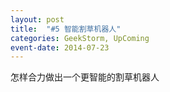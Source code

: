 ```yaml
---
layout: post
title:  "#5 智能割草机器人"
categories: GeekStorm, UpComing
event-date: 2014-07-23
---
```

怎样合力做出一个更智能的割草机器人